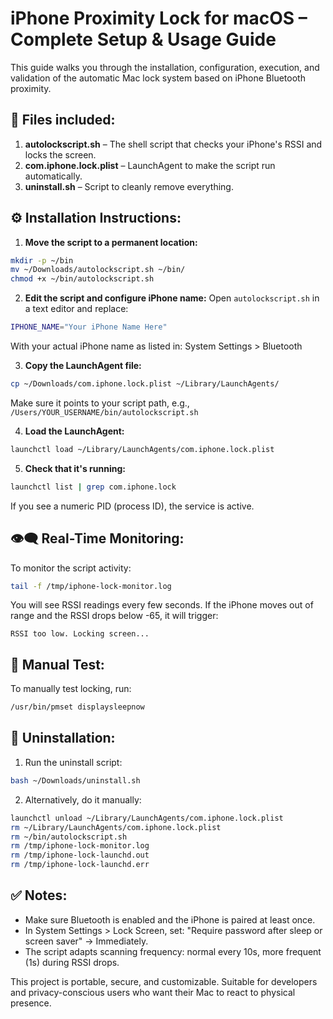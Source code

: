 iPhone Proximity Lock for macOS – Complete Setup & Usage Guide
==============================================================

This guide walks you through the installation, configuration, execution, and validation of the automatic Mac lock system based on iPhone Bluetooth proximity.

🧾 Files included:
------------------
1. **autolockscript.sh** – The shell script that checks your iPhone's RSSI and locks the screen.
2. **com.iphone.lock.plist** – LaunchAgent to make the script run automatically.
3. **uninstall.sh** – Script to cleanly remove everything.

⚙️ Installation Instructions:
-----------------------------
1. **Move the script to a permanent location:**
```bash
mkdir -p ~/bin
mv ~/Downloads/autolockscript.sh ~/bin/
chmod +x ~/bin/autolockscript.sh
```

2. **Edit the script and configure iPhone name:**
Open `autolockscript.sh` in a text editor and replace:
```bash
IPHONE_NAME="Your iPhone Name Here"
```
With your actual iPhone name as listed in: System Settings > Bluetooth

3. **Copy the LaunchAgent file:**
```bash
cp ~/Downloads/com.iphone.lock.plist ~/Library/LaunchAgents/
```
Make sure it points to your script path, e.g., `/Users/YOUR_USERNAME/bin/autolockscript.sh`

4. **Load the LaunchAgent:**
```bash
launchctl load ~/Library/LaunchAgents/com.iphone.lock.plist
```

5. **Check that it's running:**
```bash
launchctl list | grep com.iphone.lock
```
If you see a numeric PID (process ID), the service is active.

👁️‍🗨️ Real-Time Monitoring:
---------------------------
To monitor the script activity:
```bash
tail -f /tmp/iphone-lock-monitor.log
```

You will see RSSI readings every few seconds. If the iPhone moves out of range and the RSSI drops below -65, it will trigger:
```
RSSI too low. Locking screen...
```

🧪 Manual Test:
---------------
To manually test locking, run:
```bash
/usr/bin/pmset displaysleepnow
```

🧹 Uninstallation:
------------------
1. Run the uninstall script:
```bash
bash ~/Downloads/uninstall.sh
```

2. Alternatively, do it manually:
```bash
launchctl unload ~/Library/LaunchAgents/com.iphone.lock.plist
rm ~/Library/LaunchAgents/com.iphone.lock.plist
rm ~/bin/autolockscript.sh
rm /tmp/iphone-lock-monitor.log
rm /tmp/iphone-lock-launchd.out
rm /tmp/iphone-lock-launchd.err
```

✅ Notes:
--------
- Make sure Bluetooth is enabled and the iPhone is paired at least once.
- In System Settings > Lock Screen, set: "Require password after sleep or screen saver" → Immediately.
- The script adapts scanning frequency: normal every 10s, more frequent (1s) during RSSI drops.

This project is portable, secure, and customizable. Suitable for developers and privacy-conscious users who want their Mac to react to physical presence.
